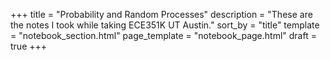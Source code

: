 +++
title = "Probability and Random Processes"
description = "These are the notes I took while taking ECE351K UT Austin."
sort_by = "title"
template = "notebook_section.html"
page_template = "notebook_page.html"
draft = true
+++
